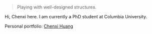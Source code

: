 > Playing with well-designed structures.

Hi, Chenxi here. I am currently a PhD student at Columbia University.

Personal portfolio: [Chenxi Huang](https://chenxi-huang.com)
